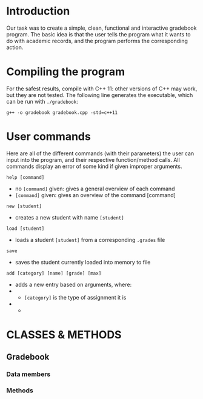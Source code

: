 # Introduction
Our task was to create a simple, clean, functional and interactive gradebook program. The basic idea is that the user tells the program what it wants to do with academic records, and the program performs the corresponding action. 

# Compiling the program
For the safest results, compile with C++ 11: other versions of C++ may work, but they are not tested. The following line generates the executable, which can be run with ```./gradebook```:

```g++ -o gradebook gradebook.cpp -std=c++11```


# User commands
 Here are all of the different commands (with their parameters) the user can input into the program, and their respective function/method calls. 
 All commands display an error of some kind if given improper arguments. 
 
```help [command]```
+ no ```[command]``` given: gives a general overview of each command
+ ```[command]``` given: gives an overview of the command [command]


```new [student]```
+ creates a new student with name ```[student]```

```load [student]```
+ loads a student ```[student]``` from a corresponding ```.grades``` file

```save```
 + saves the student currently loaded into memory to file

```add [category] [name] [grade] [max]```
+ adds a new entry based on arguments, where: 
+ + ```[category]``` is the type of assignment it is
+ +
# CLASSES & METHODS

## Gradebook

### Data members

### Methods


 
 
